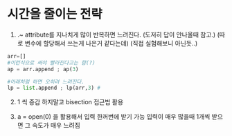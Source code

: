 # 시간을 줄이는 전략
1. .~ attribute를 지나치게 많이 반복하면 느려진다.
   (도저히 답이 안나올때 참고.)
   (따로 변수에 할당해서 쓰는게 나은거 같다는데)
   (직접 실험해보니 아닌듯..)
   
```python
arr=[]
#이런식으로 써야 빨라진다고는 함(?)
ap = arr.append ; ap(3)

#아래처럼 하면 오히려 느려진다.
lp = list.append ; lp(arr,3) #
```
2. 1 씩 증감 하지말고 bisection 접근법 활용

3. a = open(0) 을 활용해서 입력 한꺼번에 받기 가능
입력이 매우 많을때 1개씩 받으면 그 속도가 매우 느려짐